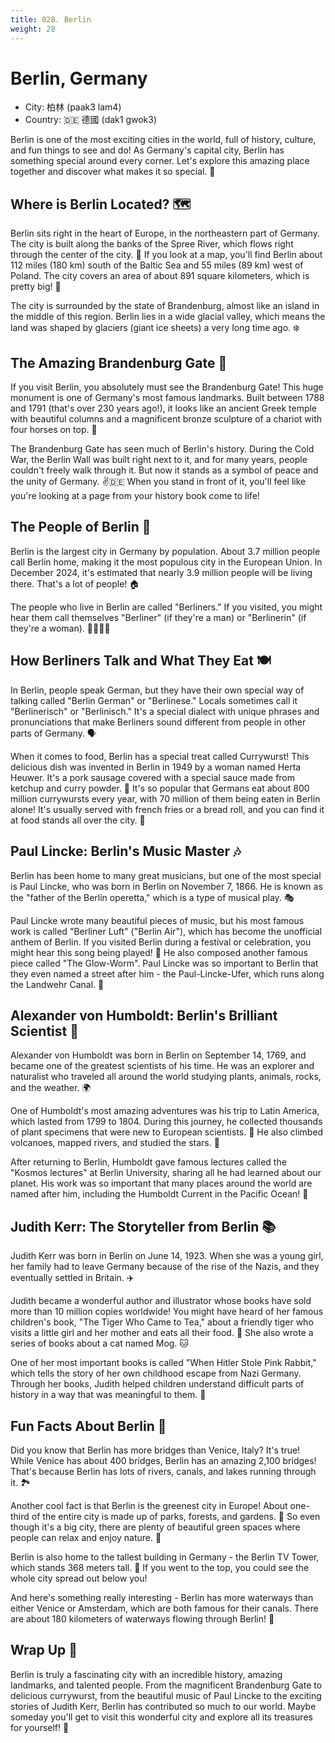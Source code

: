 ```yaml
---
title: 028. Berlin
weight: 28
---
```


# Berlin, Germany

- City: 柏林 (paak3 lam4)
- Country: 🇩🇪 德國 (dak1 gwok3)

Berlin is one of the most exciting cities in the world, full of history, culture, and fun things to see and do! As Germany's capital city, Berlin has something special around every corner. Let's explore this amazing place together and discover what makes it so special. 🌟

## Where is Berlin Located? 🗺️

Berlin sits right in the heart of Europe, in the northeastern part of Germany. The city is built along the banks of the Spree River, which flows right through the center of the city. 🌊 If you look at a map, you'll find Berlin about 112 miles (180 km) south of the Baltic Sea and 55 miles (89 km) west of Poland. The city covers an area of about 891 square kilometers, which is pretty big! 📏

The city is surrounded by the state of Brandenburg, almost like an island in the middle of this region. Berlin lies in a wide glacial valley, which means the land was shaped by glaciers (giant ice sheets) a very long time ago. ❄️

## The Amazing Brandenburg Gate 🚪

If you visit Berlin, you absolutely must see the Brandenburg Gate! This huge monument is one of Germany's most famous landmarks. Built between 1788 and 1791 (that's over 230 years ago!), it looks like an ancient Greek temple with beautiful columns and a magnificent bronze sculpture of a chariot with four horses on top. 🐴

The Brandenburg Gate has seen much of Berlin's history. During the Cold War, the Berlin Wall was built right next to it, and for many years, people couldn't freely walk through it. But now it stands as a symbol of peace and the unity of Germany. ✌️🇩🇪 When you stand in front of it, you'll feel like you're looking at a page from your history book come to life!

## The People of Berlin 👥

Berlin is the largest city in Germany by population. About 3.7 million people call Berlin home, making it the most populous city in the European Union. In December 2024, it's estimated that nearly 3.9 million people will be living there. That's a lot of people! 🏠

The people who live in Berlin are called "Berliners." If you visited, you might hear them call themselves "Berliner" (if they're a man) or "Berlinerin" (if they're a woman). 👨‍🦱👩‍🦱

## How Berliners Talk and What They Eat 🍽️

In Berlin, people speak German, but they have their own special way of talking called "Berlin German" or "Berlinese." Locals sometimes call it "Berlinerisch" or "Berlinisch." It's a special dialect with unique phrases and pronunciations that make Berliners sound different from people in other parts of Germany. 🗣️

When it comes to food, Berlin has a special treat called Currywurst! This delicious dish was invented in Berlin in 1949 by a woman named Herta Heuwer. It's a pork sausage covered with a special sauce made from ketchup and curry powder. 🌭 It's so popular that Germans eat about 800 million currywursts every year, with 70 million of them being eaten in Berlin alone! It's usually served with french fries or a bread roll, and you can find it at food stands all over the city. 🍟

## Paul Lincke: Berlin's Music Master 🎶

Berlin has been home to many great musicians, but one of the most special is Paul Lincke, who was born in Berlin on November 7, 1866. He is known as the "father of the Berlin operetta," which is a type of musical play. 🎭

Paul Lincke wrote many beautiful pieces of music, but his most famous work is called "Berliner Luft" ("Berlin Air"), which has become the unofficial anthem of Berlin. If you visited Berlin during a festival or celebration, you might hear this song being played! 🎺 He also composed another famous piece called "The Glow-Worm". Paul Lincke was so important to Berlin that they even named a street after him - the Paul-Lincke-Ufer, which runs along the Landwehr Canal. 🌟

## Alexander von Humboldt: Berlin's Brilliant Scientist 🌱

Alexander von Humboldt was born in Berlin on September 14, 1769, and became one of the greatest scientists of his time. He was an explorer and naturalist who traveled all around the world studying plants, animals, rocks, and the weather. 🌍

One of Humboldt's most amazing adventures was his trip to Latin America, which lasted from 1799 to 1804. During this journey, he collected thousands of plant specimens that were new to European scientists. 🌿 He also climbed volcanoes, mapped rivers, and studied the stars. 🌋

After returning to Berlin, Humboldt gave famous lectures called the "Kosmos lectures" at Berlin University, sharing all he had learned about our planet. His work was so important that many places around the world are named after him, including the Humboldt Current in the Pacific Ocean! 🌊

## Judith Kerr: The Storyteller from Berlin 📚

Judith Kerr was born in Berlin on June 14, 1923. When she was a young girl, her family had to leave Germany because of the rise of the Nazis, and they eventually settled in Britain. ✈️

Judith became a wonderful author and illustrator whose books have sold more than 10 million copies worldwide! You might have heard of her famous children's book, "The Tiger Who Came to Tea," about a friendly tiger who visits a little girl and her mother and eats all their food. 🐯 She also wrote a series of books about a cat named Mog. 🐱

One of her most important books is called "When Hitler Stole Pink Rabbit," which tells the story of her own childhood escape from Nazi Germany. Through her books, Judith helped children understand difficult parts of history in a way that was meaningful to them. 📖

## Fun Facts About Berlin 🌉

Did you know that Berlin has more bridges than Venice, Italy? It's true! While Venice has about 400 bridges, Berlin has an amazing 2,100 bridges! That's because Berlin has lots of rivers, canals, and lakes running through it. 🏞️

Another cool fact is that Berlin is the greenest city in Europe! About one-third of the entire city is made up of parks, forests, and gardens. 🌳 So even though it's a big city, there are plenty of beautiful green spaces where people can relax and enjoy nature. 🍃

Berlin is also home to the tallest building in Germany - the Berlin TV Tower, which stands 368 meters tall. 🗼 If you went to the top, you could see the whole city spread out below you!

And here's something really interesting - Berlin has more waterways than either Venice or Amsterdam, which are both famous for their canals. There are about 180 kilometers of waterways flowing through Berlin! 🚤

## Wrap Up 🎉

Berlin is truly a fascinating city with an incredible history, amazing landmarks, and talented people. From the magnificent Brandenburg Gate to delicious currywurst, from the beautiful music of Paul Lincke to the exciting stories of Judith Kerr, Berlin has contributed so much to our world. Maybe someday you'll get to visit this wonderful city and explore all its treasures for yourself! 🌟